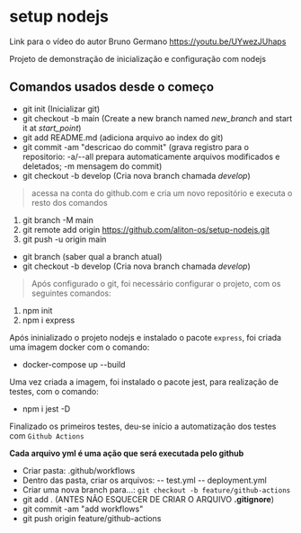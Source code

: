 # setup nodejs

Link para o vídeo do autor Bruno Germano https://youtu.be/UYwezJUhaps

Projeto de demonstração de inicialização e configuração com nodejs

## Comandos usados desde o começo
- git init (Inicializar git)
- git checkout -b main (Create a new branch named *new_branch* and start it at *start_point*)
- git add README.md (adiciona arquivo ao index do git)
- git commit -am "descricao do commit" (grava registro para o repositorio: -a/--all prepara automaticamente arquivos modificados e deletados; -m mensagem do commit)
- git checkout -b develop (Cria nova branch chamada *develop*)

> acessa na conta do github.com e cria um novo repositório e executa o resto dos comandos

1. git branch -M main
2. git remote add origin https://github.com/aliton-os/setup-nodejs.git
3. git push -u origin main

- git branch (saber qual a branch atual)
- git checkout -b develop (Cria nova branch chamada *develop*)

> Após configurado o git, foi necessário configurar o projeto, com os seguintes comandos:

1. npm init
2. npm i express

Após ininializado o projeto nodejs e instalado o pacote `express`, foi criada uma imagem docker com o comando:

- docker-compose up --build

Uma vez criada a imagem, foi instalado o pacote jest, para realização de testes, com o comando:

- npm i jest -D

Finalizado os primeiros testes, deu-se início a automatização dos testes com `Github Actions`

**Cada arquivo yml é uma ação que será executada pelo github**

- Criar pasta: .github/workflows
- Dentro das pasta, criar os arquivos:
-- test.yml
-- deployment.yml
- Criar uma nova branch para...: `git checkout -b feature/github-actions`
- git add . (ANTES NÃO ESQUECER DE CRIAR O ARQUIVO **.gitignore**)
- git commit -am "add workflows"
- git push origin feature/github-actions